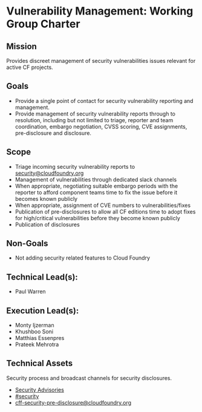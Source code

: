 # Vulnerability Management: Working Group Charter

## Mission

Provides discreet management of security vulnerabilities issues relevant for active CF projects.

## Goals

* Provide a single point of contact for security vulnerability reporting and management.
* Provide management of security vulnerability reports through to resolution, including but not limited to triage, reporter and team coordination, embargo negotiation, CVSS scoring, CVE assignments, pre-disclosure and disclosure.

## Scope

* Triage incoming security vulnerability reports to [security@cloudfoundry.org](mailto:security@cloudfoundry.org)
* Management of vulnerabilities through dedicated slack channels
* When appropriate, negotiating suitable embargo periods with the reporter to afford component teams time to fix the issue before it becomes known publicly
* When appropriate, assignment of CVE numbers to vulnerabilities/fixes
* Publication of pre-disclosures to allow all CF editions time to adopt fixes for high/critical vulnerabilities before they become known publicly
* Publication of disclosures

## Non-Goals

* Not adding security related features to Cloud Foundry

## Technical Lead(s): 
- Paul Warren

## Execution Lead(s):
- Monty Ijzerman
- Khushboo Soni
- Matthias Essenpres 
- Prateek Mehrotra

## Technical Assets

Security process and broadcast channels for security disclosures.

* [Security Advisories](https://www.cloudfoundry.org/foundryblog/security-advisory/)
* [#security](https://cloudfoundry.slack.com/archives/C0DEQSW9W)
* [cff-security-pre-disclosure@cloudfoundry.org](mailto:cff-security-pre-disclosure@cloudfoundry.org)

